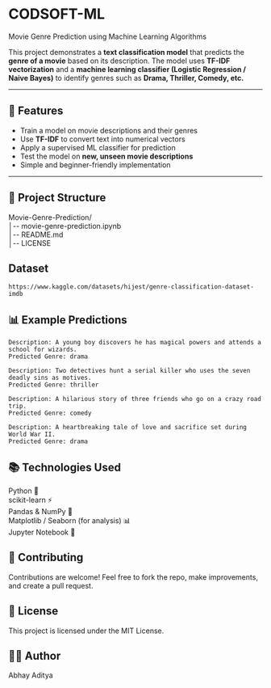# CODSOFT-ML
Movie Genre Prediction using Machine Learning Algorithms

This project demonstrates a **text classification model** that predicts the **genre of a movie** based on its description. The model uses **TF-IDF vectorization** and a **machine learning classifier (Logistic Regression / Naive Bayes)** to identify genres such as **Drama, Thriller, Comedy, etc.**

---

## 🚀 Features
- Train a model on movie descriptions and their genres  
- Use **TF-IDF** to convert text into numerical vectors  
- Apply a supervised ML classifier for prediction  
- Test the model on **new, unseen movie descriptions**  
- Simple and beginner-friendly implementation  

---

## 📂 Project Structure

Movie-Genre-Prediction/<br>
│-- movie-genre-prediction.ipynb <br>
│-- README.md<br>
│-- LICENSE

## Dataset
```
https://www.kaggle.com/datasets/hijest/genre-classification-dataset-imdb
```

## 📊 Example Predictions

```
Description: A young boy discovers he has magical powers and attends a school for wizards.
Predicted Genre: drama

Description: Two detectives hunt a serial killer who uses the seven deadly sins as motives.
Predicted Genre: thriller

Description: A hilarious story of three friends who go on a crazy road trip.
Predicted Genre: comedy

Description: A heartbreaking tale of love and sacrifice set during World War II.
Predicted Genre: drama
```

## 📚 Technologies Used

Python 🐍<br>
scikit-learn ⚡<br>
Pandas & NumPy 🧮<br>
Matplotlib / Seaborn (for analysis) 📊<br>
Jupyter Notebook 📒

## 🤝 Contributing

Contributions are welcome! Feel free to fork the repo, make improvements, and create a pull request.

## 📜 License

This project is licensed under the MIT License.

## 👨‍💻 Author

Abhay Aditya

